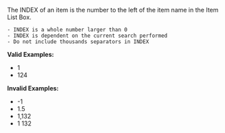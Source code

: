 <!-- markdownlint-disable-file first-line-h1 -->
The INDEX of an item is the number to the left of the item name in the Item List Box.

```info
- INDEX is a whole number larger than 0
- INDEX is dependent on the current search performed
- Do not include thousands separators in INDEX
```

**Valid Examples:**

* 1
* 124

**Invalid Examples:**

* -1
* 1.5
* 1,132
* 1 132
